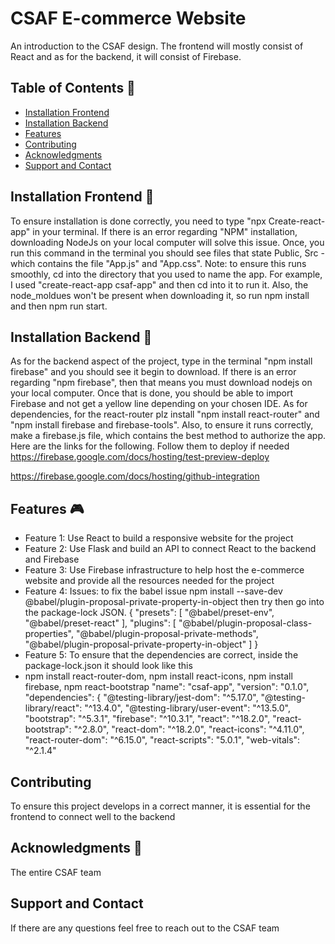 # CSAF E-commerce Website

An introduction to the CSAF design. The frontend will mostly consist of React and as for the backend, it will consist of Firebase.
## Table of Contents 🤖
- [Installation Frontend](#installation)
- [Installation Backend](#usage)
- [Features](#features)
- [Contributing](#contributing)
- [Acknowledgments](#Acknowledgments)
- [Support and Contact](#support-and-contact)

## Installation Frontend 🫡
To ensure installation is done correctly, you need to type "npx Create-react-app" in your terminal. If there is an error regarding "NPM" installation, downloading NodeJs on your local computer will solve this issue. Once, you run this command in the terminal you should see files that state Public, Src - which contains the file "App.js" and "App.css". Note: to ensure this runs smoothly, cd into the directory that you used to name the app. For example, I used "create-react-app csaf-app" and then cd into it to run it. Also, the node_moldues won't be present when downloading it, so run npm install and then npm run start.

## Installation Backend 🫡
As for the backend aspect of the project, type in the terminal "npm install firebase" and you should see it begin to download. If there is an error regarding "npm firebase", then that means you must download nodejs  on your local computer. Once that is done, you should be able to import Firebase and not get a yellow line depending on your chosen IDE. As for dependencies, for the react-router plz install "npm install react-router" and "npm install firebase and firebase-tools". Also, to ensure it runs correctly, make a firebase.js file, which contains the best method to authorize the app. Here are the links for the following. Follow them to deploy if needed
https://firebase.google.com/docs/hosting/test-preview-deploy
  
https://firebase.google.com/docs/hosting/github-integration


## Features  🎮
- Feature 1: Use React to build a responsive website for the project
- Feature 2: Use Flask and build an API to connect React to the backend and Firebase
- Feature 3: Use Firebase infrastructure to help host the e-commerce website and provide all the resources needed for the project
- Feature 4: Issues: to fix the babel issue
npm install --save-dev @babel/plugin-proposal-private-property-in-object then try
then go into the package-lock JSON.
{
  "presets": [
    "@babel/preset-env",
    "@babel/preset-react"
  ],
  "plugins": [
    "@babel/plugin-proposal-class-properties",
    "@babel/plugin-proposal-private-methods",
    "@babel/plugin-proposal-private-property-in-object"
  ]
}
- Feature 5: To ensure that the dependencies are correct, inside the package-lock.json it should look like this
-  npm install react-router-dom, npm install react-icons, npm install firebase, npm react-bootstrap
   "name": "csaf-app",
      "version": "0.1.0",
      "dependencies": {
        "@testing-library/jest-dom": "^5.17.0",
        "@testing-library/react": "^13.4.0",
        "@testing-library/user-event": "^13.5.0",
        "bootstrap": "^5.3.1",
        "firebase": "^10.3.1",
        "react": "^18.2.0",
        "react-bootstrap": "^2.8.0",
        "react-dom": "^18.2.0",
        "react-icons": "^4.11.0",
        "react-router-dom": "^6.15.0",
        "react-scripts": "5.0.1",
        "web-vitals": "^2.1.4"
  
## Contributing
To ensure this project develops in a correct manner, it is essential for the frontend to connect well to the backend


## Acknowledgments 🥇
The entire CSAF team 

## Support and Contact

If there are any questions feel free to reach out to the CSAF team

